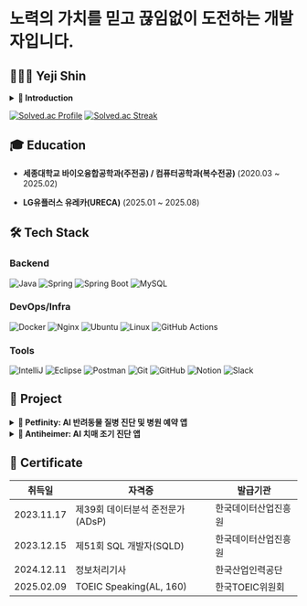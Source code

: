 <!--
**yereumi/yereumi** is a ✨ _special_ ✨ repository because its `README.md` (this file) appears on your GitHub profile.

Here are some ideas to get you started:

- 🔭 I’m currently working on ...
- 🌱 I’m currently learning ...
- 👯 I’m looking to collaborate on ...
- 🤔 I’m looking for help with ...
- 💬 Ask me about ...
- 📫 How to reach me: ...
- 😄 Pronouns: ...
- ⚡ Fun fact: ...
-->

# 노력의 가치를 믿고 끊임없이 도전하는 개발자입니다.

## 👩🏻‍💻 Yeji Shin

<!--
[![Mail](https://img.shields.io/badge/Mail-EA4335?style=flat&logo=Gmail&logoColor=white)]()
[![Blog](https://img.shields.io/badge/Blog-20C997?style=flat&logo=Velog&logoColor=white)](https://velog.io/@yereumi)
[![Instagram](https://img.shields.io/badge/Instagram-E4405F?style=flat&logo=Instagram&logoColor=white)](https://www.instagram.com/ye.reumi/)
-->
<details>
<summary><b>📍 Introduction</b></summary>
<div markdown="1"><br>
  
  학창시절 <b>12년 개근</b>을 하며 성실함을 증명해왔습니다.<br>
  
  대학에서는 컴퓨터공학을 복수전공하며 <b>우등 졸업</b>이라는 값진 결실을 얻었습니다.<br>
  
  앞으로도 끊임없이 배우고 성장하며 전문적인 백엔드 개발자로 나아가고자 합니다.<br><br>

</div>
</details>

[![Solved.ac Profile](http://mazassumnida.wtf/api/v2/generate_badge?boj=lovelyyeji01)](https://solved.ac/lovelyyeji01)
[![Solved.ac Streak](http://mazandi.herokuapp.com/api?handle=lovelyyeji01)](https://solved.ac/lovelyyeji01)
<!--[![Solved.ac Stats](https://github-readme-solvedac.hyp3rflow.vercel.app/api/?handle=lovelyyeji01)](https://solved.ac/lovelyyeji01)-->

## 🎓 Education

- **세종대학교 바이오융합공학과(주전공) / 컴퓨터공학과(복수전공)** (2020.03 ~ 2025.02)

- **LG유플러스 유레카(URECA)** (2025.01 ~ 2025.08)

## 🛠️ Tech Stack

### Backend
![Java](https://img.shields.io/badge/Java-007396?style=for-the-badge&logo=OpenJDK&logoColor=white) ![Spring](https://img.shields.io/badge/Spring-6DB33F?style=for-the-badge&logo=Spring&logoColor=white) ![Spring Boot](https://img.shields.io/badge/Spring_Boot-6DB33F?style=for-the-badge&logo=SpringBoot&logoColor=white) ![MySQL](https://img.shields.io/badge/MySQL-4479A1?style=for-the-badge&logo=MySQL&logoColor=white)

### DevOps/Infra
![Docker](https://img.shields.io/badge/Docker-2496ED?style=for-the-badge&logo=Docker&logoColor=white) ![Nginx](https://img.shields.io/badge/Nginx-009639?style=for-the-badge&logo=Nginx&logoColor=white) ![Ubuntu](https://img.shields.io/badge/Ubuntu-E95420?style=for-the-badge&logo=Ubuntu&logoColor=white) ![Linux](https://img.shields.io/badge/Linux-FCC624?style=for-the-badge&logo=Linux&logoColor=white) ![GitHub Actions](https://img.shields.io/badge/GitHub_Actions-2088FF?style=for-the-badge&logo=GitHubActions&logoColor=white)

### Tools
![IntelliJ](https://img.shields.io/badge/IntelliJ-000000?style=for-the-badge&logo=IntellijIDEA&logoColor=white) ![Eclipse](https://img.shields.io/badge/Eclipse-2C2255?style=for-the-badge&logo=Eclipse&logoColor=white) ![Postman](https://img.shields.io/badge/Postman-FF6C37?style=for-the-badge&logo=Postman&logoColor=white) ![Git](https://img.shields.io/badge/Git-F05032?style=for-the-badge&logo=Git&logoColor=white) ![GitHub](https://img.shields.io/badge/GitHub-181717?style=for-the-badge&logo=GitHub&logoColor=white) ![Notion](https://img.shields.io/badge/Notion-000000?style=for-the-badge&logo=Notion&logoColor=white) ![Slack](https://img.shields.io/badge/Slack-4A154B?style=for-the-badge&logo=Slack&logoColor=white)

## 📁 Project

<details>
<summary><b> 🐾 Petfinity: AI 반려동물 질병 진단 및 병원 예약 앱</b></summary>
  
  - **소개**
    - AI 기술을 활용한 반려동물 질병 진단 및 병원 예약을 할 수 있는 반려동물 건강 관리 앱입니다.
    - Spring Boot 프레임워크와 MySQL 데이터베이스를 이용하여 백엔드 개발을 담당하였습니다.

  - **개발 기간**: 2024.03 ~ 2024.06 (4개월)

  - **기술 스택**: `Java`, `Spring Boot`, `Spring Data JPA`, `MySQL`

  - **주요 기능**  
    - **회원** - 회원가입, 로그인, 로그아웃, 회원 정보 조회  
    - **반려동물** - 반려동물 등록, 반려동물 목록 조회  
    - **병원** - 병원 목록 조회, 병원 예약, 병원 예약 조회  
    - **진단** - AI 질병 진단(복부, 근골격계, 안구, 피부, 흉부), 진단 결과 조회  
</details>

<details>
<summary><b> 🧠 Antiheimer: AI 치매 조기 진단 앱</b></summary>
  
  - **소개**
    - 웨어러블 기기 기반 건강 데이터와 AI 기술을 활용하여 치매 조기 진단을 할 수 있는 건강 관리 앱입니다.
    - Ubuntu 운영체제와 SSH를 활용하여 원격 서버 환경을 구성하고 Nginx를 통해 HTTPS 보안을 적용하였습니다.
    - Spring Boot 프레임워크와 MySQL 데이터베이스를 사용하여 백엔드 개발을 담당하였습니다.

  - **개발 기간**: 2024.08 ~ 2024.10 (3개월)

  - **기술 스택**: `Java`, `Spring Boot`, `Spring Data JPA`, `MySQL`, `Ubuntu`, `Nginx`

  - **주요 기능**
    - **회원** - 회원가입, 로그인, 로그아웃, 회원 정보 조회
    - **위치** - 위치 정보 1시간 단위 저장, 피보호자 위치 트래킹
    - **알림** - 보호자/피보호자 등록 요청, 수락/거절 알림
    - **진단** - AI 치매 진단, 진단 결과 조회
</details>



## 📄 Certificate

| 취득일       | 자격증                      | 발급기관          |
|------------|----------------------------|----------------|
| 2023.11.17 | 제39회 데이터분석 준전문가(ADsP) | 한국데이터산업진흥원 |
| 2023.12.15 | 제51회 SQL 개발자(SQLD)       | 한국데이터산업진흥원 |
| 2024.12.11 | 정보처리기사                  | 한국산업인력공단    |
| 2025.02.09 | TOEIC Speaking(AL, 160)   | 한국TOEIC위원회 |
